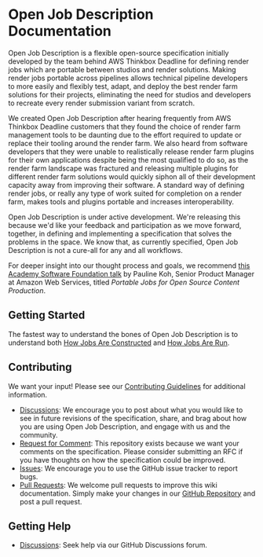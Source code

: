 # Open Job Description Documentation

Open Job Description is a flexible open-source specification initially developed by the team behind AWS Thinkbox
Deadline for defining render jobs which are portable between studios and render solutions. Making render jobs portable 
across pipelines allows technical pipeline developers to more easily and flexibly test, adapt, and deploy the best
render farm solutions for their projects, eliminating the need for studios and developers to recreate every render
submission variant from scratch.

We created Open Job Description after hearing frequently from AWS Thinkbox Deadline customers that they found the 
choice of render farm management tools to be daunting due to the effort required to update or replace their tooling 
around the render farm. We also heard from software developers that they were unable to realistically release render
farm plugins for their own applications despite being the most qualified to do so, as the render farm landscape was 
fractured and releasing multiple plugins for different render farm solutions would quickly siphon all of their
development capacity away from improving their software. A standard way of defining render jobs, or really any type 
of work suited for completion on a render farm, makes tools and plugins portable and increases interoperability. 

Open Job Description is under active development. We're releasing this because we'd like your feedback and 
participation as we move forward, together, in defining and implementing a specification that solves the problems in 
the space. We know that, as currently specified, Open Job Description is not a cure-all for any and all workflows. 

For deeper insight into our thought process and goals, we recommend [this Academy Software Foundation talk](https://www.youtube.com/watch?v=3AM3L6P-cAw&list=PL9dZxafYCWmxDFGc2CEq4SgCkZWKYW1m5&index=14)
by Pauline Koh, Senior Product Manager at Amazon Web Services, titled *Portable Jobs for Open Source Content Production*.

## Getting Started

The fastest way to understand the bones of Open Job Description is to understand both [How Jobs Are Constructed](How-Jobs-Are-Constructed)
and [How Jobs Are Run](How-Jobs-Are-Run).

## Contributing

We want your input! Please see our [Contributing Guidelines](https://github.com/xxyggoqtpcmcofkc/openjd-specifications/blob/mainline/CONTRIBUTING.md) for additional information.

* [Discussions](https://github.com/xxyggoqtpcmcofkc/openjd-specifications/discussions): We encourage you to post about what you
   would like to see in future revisions of the specification, share, and brag about how you are using Open Job Description, and
   engage with us and the community.
* [Request for Comment](https://github.com/xxyggoqtpcmcofkc/openjd-specifications/tree/mainline/rfcs/README.md): This 
  repository exists because we want your comments on the specification. Please consider submitting an RFC if you have 
  thoughts on how the specification could be improved.
* [Issues](https://github.com/xxyggoqtpcmcofkc/openjd-specifications/issues): We encourage you to use the GitHub issue tracker
  to report bugs. 
* [Pull Requests](https://github.com/xxyggoqtpcmcofkc/openjd-specifications/pulls): We welcome pull requests to improve this wiki
  documentation. Simply make your changes in our [GitHub Repository](https://github.com/xxyggoqtpcmcofkc/openjd-specifications/tree/mainline/wiki)
  and post a pull request. 

## Getting Help

* [Discussions](https://github.com/xxyggoqtpcmcofkc/openjd-specifications/discussions): Seek help via our GitHub
  Discussions forum.
